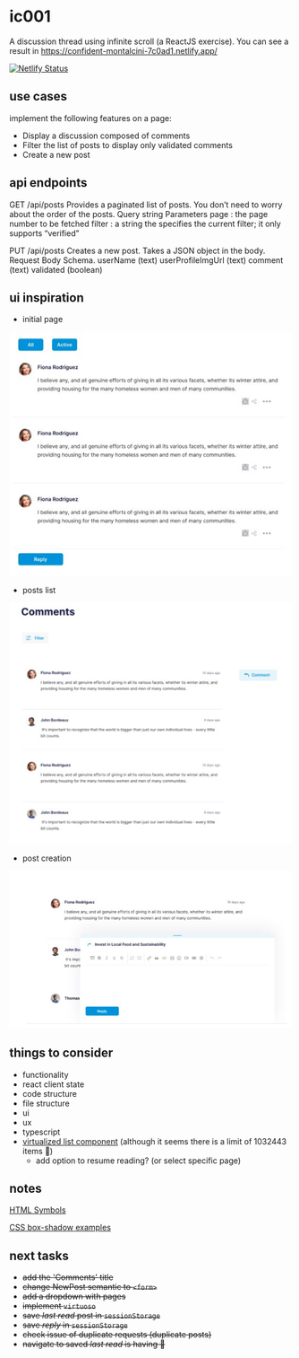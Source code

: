 # ic001

A discussion thread using infinite scroll (a ReactJS exercise).
You can see a result in https://confident-montalcini-7c0ad1.netlify.app/

[![Netlify Status](https://api.netlify.com/api/v1/badges/fbc25464-343b-498e-932a-e96defdd43cc/deploy-status)](https://app.netlify.com/sites/confident-montalcini-7c0ad1/deploys)

## use cases

implement the following features on a page:

- Display a discussion composed of comments
- Filter the list of posts to display only validated comments
- Create a new post

## api endpoints

GET
/api/posts
Provides a paginated list of posts. You don’t need to worry about the order of the posts.
Query string Parameters
page : the page number to be fetched
filter : a string the specifies the current filter; it only supports “verified”

PUT
/api/posts
Creates a new post. Takes a JSON object in the body.
Request Body Schema.
userName (text)
userProfileImgUrl (text)
comment (text)
validated (boolean)

## ui inspiration

- initial page

![page](/ui/page.jpg)

- posts list

![posts list](/ui/posts-list.jpg)

- post creation

![post creations](/ui/post-create.jpg)

## things to consider

- functionality
- react client state
- code structure
- file structure
- ui
- ux
- typescript
- [virtualized list component](https://virtuoso.dev/) (although it seems there is a limit of 1032443 items 🤔)
  - add option to resume reading? (or select specific page)

## notes

[HTML Symbols](https://www.toptal.com/designers/htmlarrows/)

[CSS box-shadow examples](https://getcssscan.com/css-box-shadow-examples)

## next tasks

- ~~add the 'Comments' title~~
- ~~change NewPost semantic to `<form>`~~
- ~~add a dropdown with pages~~
- ~~implement `virtuoso`~~
- ~~save _last read_ post in `sessionStorage`~~
- ~~save _reply_ in `sessionStorage`~~
- ~~check issue of duplicate requests (duplicate posts)~~
- ~~navigate to saved _last read_ is having 🐛~~
